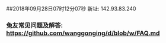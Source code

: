 ##2018年09月28日07时12分07秒 新址: 142.93.83.240
### 兔友常见问题及解答: https://github.com/wanggonging/d/blob/w/FAQ.md
